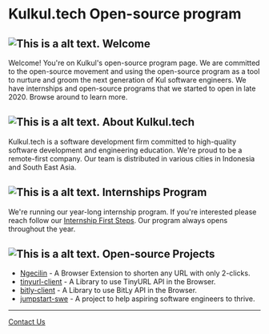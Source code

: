 # Kulkul.tech Open-source program

## ![This is a alt text.](https://img.icons8.com/material-rounded/25/000000/enter-2.png "Welcome") Welcome

Welcome! You're on Kulkul's open-source program page. We are committed to the open-source movement and using the open-source program as a tool to nurture and groom the next generation of Kul software engineers. We have internships and open-source programs that we started to open in late 2020. Browse around to learn more.

## ![This is a alt text.](https://img.icons8.com/ios-filled/25/000000/info.png "About") About Kulkul.tech

Kulkul.tech is a software development firm committed to high-quality software development and engineering education. We're proud to be a remote-first company. Our team is distributed in various cities in Indonesia and South East Asia.

## ![This is a alt text.](https://img.icons8.com/ios-filled/25/000000/internship.png "Internships Program") Internships Program

We're running our year-long internship program. If you're interested please reach follow our [Internship First Steps](pages/internship.md). Our program always opens throughout the year.

## ![This is a alt text.](https://img.icons8.com/ios-filled/25/000000/project-setup--v2.png "Project") Open-source Projects

- [Ngecilin](https://github.com/kulkultech/ngecilin) - A Browser Extension to shorten any URL with only 2-clicks.
- [tinyurl-client](https://github.com/kulkultech/tinyurl-client) - A Library to use TinyURL API in the Browser.
- [bitly-client](https://github.com/kulkultech/bitly-client) - A Library to use BitLy API in the Browser.
- [jumpstart-swe](https://github.com/kulkultech/jumpstart-swe) - A project to help aspiring software engineers to thrive.



------

[Contact Us](https://discord.com/invite/AYvyGpb7aP)

